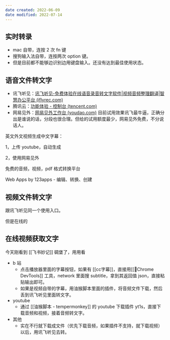 ```yaml
---
date created: 2022-06-09
date modified: 2022-07-14
---
```


## 实时转录

- mac 自带，连按 2 次 fn 键
- 搜狗输入法自带，连按两次 option 键。
- 但是目前都不能够边识别边用键盘输入。还没有达到最佳使用状态。

## 语音文件转文字

- 讯飞听见：[讯飞听见-免费体验在线语音录音转文字软件|视频音频整理翻译|智慧办公平台 (iflyrec.com)](https://www.iflyrec.com/)
- 腾讯云：[功能体验 - 控制台 (tencent.com)](https://console.cloud.tencent.com/asr/demonstrate)
- 网易见外：[网易见外工作台 (youdao.com)](https://jianwai.youdao.com/)
目前试用效果讯飞最牛逼，正确分出是谁说的话，分段也很合理。但给的试用额度最少，网易见外免费，不分说话人。

英文外文视频生成中文字幕：

1，上传 youtube，自动生成

2，使用网易见外

免费的音频，视频，pdf 格式转换平台

Web Apps by 123apps - 编辑、转换、创建

## 视频文件转文字

跟讯飞听见同一个使用入口。

但是在线的

## 在线视频获取文字

今天刚看到 [[飞书妙记]] 碉堡了，用用看

- b 站
	- 点击播放器里面的字幕按钮，如果有 [[cc字幕]]，直接用[[🤖Chrome DevTools]] 工具，network 里面搜 subtitle，拿到其返回值 json，直接粘贴输出即可。
	- 如果是视频自带的字幕，用油猴脚本里面的插件，将音频文件下载，然后丢到讯飞听见里面转文字。
- youtube
	- 通过 [[油猴脚本 - tempermonkey]] 的 youtube 下载插件 yt1s，直接下载音频和视频，接着音频转文字。
- 其他
	- 实在不行就下载成文件（优先下载音频，如果插件不支持，就下载视频）以后，用讯飞听见去转。
